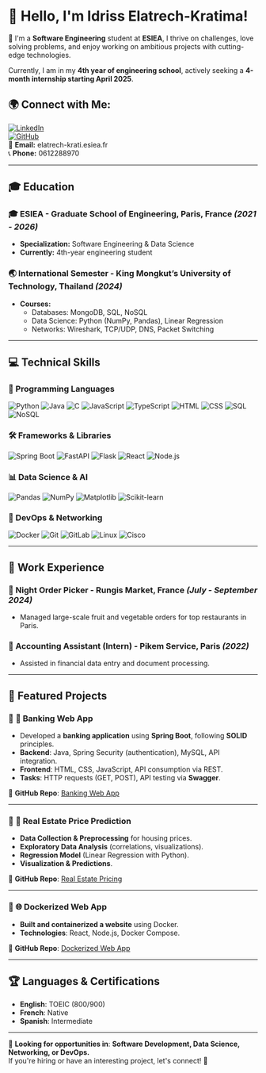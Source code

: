 # 👋 Hello, I'm Idriss Elatrech-Kratima!

🚀 I'm a **Software Engineering** student at **ESIEA**, 
I thrive on challenges, love solving problems, and enjoy working on ambitious projects with cutting-edge technologies.  

Currently, I am in my **4th year of engineering school**, actively seeking a **4-month internship starting April 2025**.  

## 🌍 Connect with Me:
[![LinkedIn](https://img.shields.io/badge/LinkedIn-0077B5?style=for-the-badge&logo=linkedin&logoColor=white)](https://www.linkedin.com/in/idrisselatrech/)  
[![GitHub](https://img.shields.io/badge/GitHub-181717?style=for-the-badge&logo=github&logoColor=white)](https://github.com/elatrech-idriss)  
📧 **Email:** elatrech-krati.esiea.fr  
📞 **Phone:** 0612288970  

---

## 🎓 Education
### **🎓 ESIEA - Graduate School of Engineering, Paris, France** *(2021 - 2026)*
- **Specialization:** Software Engineering & Data Science
- **Currently:** 4th-year engineering student

### **🌏 International Semester - King Mongkut’s University of Technology, Thailand** *(2024)*
- **Courses:** 
  - Databases: MongoDB, SQL, NoSQL
  - Data Science: Python (NumPy, Pandas), Linear Regression
  - Networks: Wireshark, TCP/UDP, DNS, Packet Switching  

---

## 💻 Technical Skills
### **🚀 Programming Languages**
![Python](https://img.shields.io/badge/Python-3776AB?style=for-the-badge&logo=python&logoColor=white)
![Java](https://img.shields.io/badge/Java-ED8B00?style=for-the-badge&logo=java&logoColor=white)
![C](https://img.shields.io/badge/C-00599C?style=for-the-badge&logo=c&logoColor=white)
![JavaScript](https://img.shields.io/badge/JavaScript-F7DF1E?style=for-the-badge&logo=javascript&logoColor=black)
![TypeScript](https://img.shields.io/badge/TypeScript-007ACC?style=for-the-badge&logo=typescript&logoColor=white)
![HTML](https://img.shields.io/badge/HTML5-E34F26?style=for-the-badge&logo=html5&logoColor=white)
![CSS](https://img.shields.io/badge/CSS3-1572B6?style=for-the-badge&logo=css3&logoColor=white)
![SQL](https://img.shields.io/badge/SQL-4479A1?style=for-the-badge&logo=sql&logoColor=white)
![NoSQL](https://img.shields.io/badge/NoSQL-00599C?style=for-the-badge&logo=mongodb&logoColor=white)

### **🛠️ Frameworks & Libraries**
![Spring Boot](https://img.shields.io/badge/Spring%20Boot-6DB33F?style=for-the-badge&logo=spring-boot&logoColor=white)
![FastAPI](https://img.shields.io/badge/FastAPI-009688?style=for-the-badge&logo=fastapi&logoColor=white)
![Flask](https://img.shields.io/badge/Flask-000000?style=for-the-badge&logo=flask&logoColor=white)
![React](https://img.shields.io/badge/React-61DAFB?style=for-the-badge&logo=react&logoColor=black)
![Node.js](https://img.shields.io/badge/Node.js-339933?style=for-the-badge&logo=node.js&logoColor=white)

### **📊 Data Science & AI**
![Pandas](https://img.shields.io/badge/Pandas-150458?style=for-the-badge&logo=pandas&logoColor=white)
![NumPy](https://img.shields.io/badge/NumPy-013243?style=for-the-badge&logo=numpy&logoColor=white)
![Matplotlib](https://img.shields.io/badge/Matplotlib-11557C?style=for-the-badge&logo=plotly&logoColor=white)
![Scikit-learn](https://img.shields.io/badge/Scikit--learn-F7931E?style=for-the-badge&logo=scikit-learn&logoColor=white)

### **🔗 DevOps & Networking**
![Docker](https://img.shields.io/badge/Docker-2496ED?style=for-the-badge&logo=docker&logoColor=white)
![Git](https://img.shields.io/badge/Git-F05032?style=for-the-badge&logo=git&logoColor=white)
![GitLab](https://img.shields.io/badge/GitLab-FCA121?style=for-the-badge&logo=gitlab&logoColor=white)
![Linux](https://img.shields.io/badge/Linux-FCC624?style=for-the-badge&logo=linux&logoColor=black)
![Cisco](https://img.shields.io/badge/Cisco-1BA0D7?style=for-the-badge&logo=cisco&logoColor=white)

---

## 💼 Work Experience
### **📌 Night Order Picker - Rungis Market, France** *(July - September 2024)*
- Managed large-scale fruit and vegetable orders for top restaurants in Paris.

### **📌 Accounting Assistant (Intern) - Pikem Service, Paris** *(2022)*
- Assisted in financial data entry and document processing.

---

## 🚀 Featured Projects
### 🔹 **🏦 Banking Web App**
- Developed a **banking application** using **Spring Boot**, following **SOLID** principles.
- **Backend**: Java, Spring Security (authentication), MySQL, API integration.
- **Frontend**: HTML, CSS, JavaScript, API consumption via REST.
- **Tasks**: HTTP requests (GET, POST), API testing via **Swagger**.

🔗 **GitHub Repo**: [Banking Web App](https://github.com/elatrech-idriss/bank_project)  

---

### 🔹 **🏡 Real Estate Price Prediction**
- **Data Collection & Preprocessing** for housing prices.
- **Exploratory Data Analysis** (correlations, visualizations).
- **Regression Model** (Linear Regression with Python).
- **Visualization & Predictions**.

🔗 **GitHub Repo**: [Real Estate Pricing](https://github.com/elatrech-idriss/real_estate_analysis)

---

### 🔹 **🌐 Dockerized Web App**
- **Built and containerized a website** using Docker.
- **Technologies**: React, Node.js, Docker Compose.

🔗 **GitHub Repo**: [Dockerized Web App](https://github.com/elatrech-idriss/siteweb_dockerisation)

---

## 🏆 Languages & Certifications
- **English**: TOEIC (800/900)
- **French**: Native
- **Spanish**: Intermediate

---

🎯 **Looking for opportunities in**: **Software Development, Data Science, Networking, or DevOps.**  
If you're hiring or have an interesting project, let's connect! 🚀
